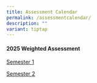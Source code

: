 ```yaml
---
title: Assessment Calendar
permalink: /assessmentcalendar/
description: ""
variant: tiptap
---
```

<h4>2025 Weighted Assessment</h4>
<p><a href="https://docs.google.com/spreadsheets/d/1rfcaUIMRQpsPX5Uy2B1Yz71ey9gEdLUj/edit?usp=sharing&amp;ouid=104238018055386807409&amp;rtpof=true&amp;sd=true" rel="noopener nofollow" target="_blank">Semester 1</a>
</p>
<p><a href="https://docs.google.com/document/d/1O3u2b4LU1xinff1G5v7qEhvvBd1eHHYESQTL4-3jYqE/edit?usp=sharing" rel="noopener nofollow" target="_blank">Semester 2</a>
</p>
<p></p>
